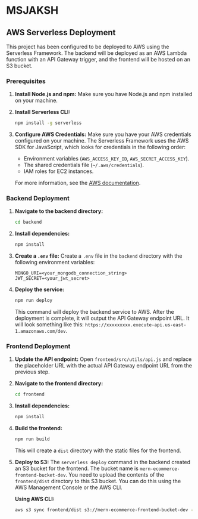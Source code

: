 # MSJAKSH

## AWS Serverless Deployment

This project has been configured to be deployed to AWS using the Serverless Framework. The backend will be deployed as an AWS Lambda function with an API Gateway trigger, and the frontend will be hosted on an S3 bucket.

### Prerequisites

1.  **Install Node.js and npm:** Make sure you have Node.js and npm installed on your machine.
2.  **Install Serverless CLI:**
    ```bash
    npm install -g serverless
    ```
3.  **Configure AWS Credentials:**
    Make sure you have your AWS credentials configured on your machine. The Serverless Framework uses the AWS SDK for JavaScript, which looks for credentials in the following order:
    - Environment variables (`AWS_ACCESS_KEY_ID`, `AWS_SECRET_ACCESS_KEY`).
    - The shared credentials file (`~/.aws/credentials`).
    - IAM roles for EC2 instances.

    For more information, see the [AWS documentation](https://docs.aws.amazon.com/sdk-for-javascript/v2/developer-guide/setting-credentials-node.html).

### Backend Deployment

1.  **Navigate to the backend directory:**
    ```bash
    cd backend
    ```
2.  **Install dependencies:**
    ```bash
    npm install
    ```
3.  **Create a `.env` file:**
    Create a `.env` file in the `backend` directory with the following environment variables:
    ```
    MONGO_URI=<your_mongodb_connection_string>
    JWT_SECRET=<your_jwt_secret>
    ```
4.  **Deploy the service:**
    ```bash
    npm run deploy
    ```
    This command will deploy the backend service to AWS. After the deployment is complete, it will output the API Gateway endpoint URL. It will look something like this: `https://xxxxxxxxx.execute-api.us-east-1.amazonaws.com/dev`.

### Frontend Deployment

1.  **Update the API endpoint:**
    Open `frontend/src/utils/api.js` and replace the placeholder URL with the actual API Gateway endpoint URL from the previous step.

2.  **Navigate to the frontend directory:**
    ```bash
    cd frontend
    ```
3.  **Install dependencies:**
    ```bash
    npm install
    ```
4.  **Build the frontend:**
    ```bash
    npm run build
    ```
    This will create a `dist` directory with the static files for the frontend.

5.  **Deploy to S3:**
    The `serverless deploy` command in the backend created an S3 bucket for the frontend. The bucket name is `mern-ecommerce-frontend-bucket-dev`. You need to upload the contents of the `frontend/dist` directory to this S3 bucket. You can do this using the AWS Management Console or the AWS CLI.

    **Using AWS CLI:**
    ```bash
    aws s3 sync frontend/dist s3://mern-ecommerce-frontend-bucket-dev --delete
    ```
